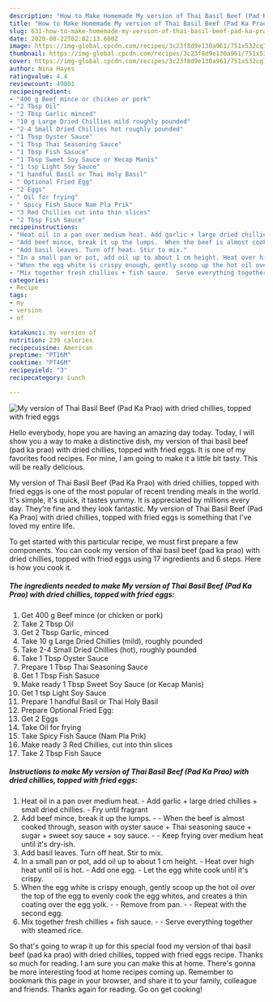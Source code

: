 ```yaml
---
description: "How to Make Homemade My version of Thai Basil Beef (Pad Ka Prao) with dried chillies, topped with fried eggs"
title: "How to Make Homemade My version of Thai Basil Beef (Pad Ka Prao) with dried chillies, topped with fried eggs"
slug: 631-how-to-make-homemade-my-version-of-thai-basil-beef-pad-ka-prao-with-dried-chillies-topped-with-fried-eggs
date: 2020-08-22T02:02:13.600Z
image: https://img-global.cpcdn.com/recipes/3c23f8d9e130a961/751x532cq70/my-version-of-thai-basil-beef-pad-ka-prao-with-dried-chillies-topped-with-fried-eggs-recipe-main-photo.jpg
thumbnail: https://img-global.cpcdn.com/recipes/3c23f8d9e130a961/751x532cq70/my-version-of-thai-basil-beef-pad-ka-prao-with-dried-chillies-topped-with-fried-eggs-recipe-main-photo.jpg
cover: https://img-global.cpcdn.com/recipes/3c23f8d9e130a961/751x532cq70/my-version-of-thai-basil-beef-pad-ka-prao-with-dried-chillies-topped-with-fried-eggs-recipe-main-photo.jpg
author: Nina Hayes
ratingvalue: 4.4
reviewcount: 49801
recipeingredient:
- "400 g Beef mince or chicken or pork"
- "2 Tbsp Oil"
- "2 Tbsp Garlic minced"
- "10 g Large Dried Chillies mild roughly pounded"
- "2-4 Small Dried Chillies hot roughly pounded"
- "1 Tbsp Oyster Sauce"
- "1 Tbsp Thai Seasoning Sauce"
- "1 Tbsp Fish Sasuce"
- "1 Tbsp Sweet Soy Sauce or Kecap Manis"
- "1 tsp Light Soy Sauce"
- "1 handful Basil or Thai Holy Basil"
- " Optional Fried Egg"
- "2 Eggs"
- " Oil for frying"
- " Spicy Fish Sauce Nam Pla Prik"
- "3 Red Chillies cut into thin slices"
- "2 Tbsp Fish Sauce"
recipeinstructions:
- "Heat oil in a pan over medium heat. Add garlic + large dried chillies + small dried chillies. Fry until fragrant"
- "Add beef mince, break it up the lumps.  When the beef is almost cooked through, season with oyster sauce + Thai seasoning sauce + sugar + sweet soy sauce + soy sauce.  Keep frying over medium heat until it&#39;s dry-ish."
- "Add basil leaves. Turn off heat. Stir to mix."
- "In a small pan or pot, add oil up to about 1 cm height. Heat over high heat until oil is hot. Add one egg. Let the egg white cook until it&#39;s crispy."
- "When the egg white is crispy enough, gently scoop up the hot oil over the top of the egg to evenly cook the egg whites, and creates a thin coating over the egg yolk.  Remove from pan.  Repeat with the second egg."
- "Mix together fresh chillies + fish sauce.  Serve everything together with steamed rice."
categories:
- Recipe
tags:
- my
- version
- of

katakunci: my version of 
nutrition: 239 calories
recipecuisine: American
preptime: "PT16M"
cooktime: "PT46M"
recipeyield: "3"
recipecategory: Lunch

---
```



![My version of Thai Basil Beef (Pad Ka Prao) with dried chillies, topped with fried eggs](https://img-global.cpcdn.com/recipes/3c23f8d9e130a961/751x532cq70/my-version-of-thai-basil-beef-pad-ka-prao-with-dried-chillies-topped-with-fried-eggs-recipe-main-photo.jpg)

Hello everybody, hope you are having an amazing day today. Today, I will show you a way to make a distinctive dish, my version of thai basil beef (pad ka prao) with dried chillies, topped with fried eggs. It is one of my favorites food recipes. For mine, I am going to make it a little bit tasty. This will be really delicious.



My version of Thai Basil Beef (Pad Ka Prao) with dried chillies, topped with fried eggs is one of the most popular of recent trending meals in the world. It's simple, it's quick, it tastes yummy. It is appreciated by millions every day. They're fine and they look fantastic. My version of Thai Basil Beef (Pad Ka Prao) with dried chillies, topped with fried eggs is something that I've loved my entire life.


To get started with this particular recipe, we must first prepare a few components. You can cook my version of thai basil beef (pad ka prao) with dried chillies, topped with fried eggs using 17 ingredients and 6 steps. Here is how you cook it.

<!--inarticleads1-->

##### The ingredients needed to make My version of Thai Basil Beef (Pad Ka Prao) with dried chillies, topped with fried eggs:

1. Get 400 g Beef mince (or chicken or pork)
1. Take 2 Tbsp Oil
1. Get 2 Tbsp Garlic, minced
1. Take 10 g Large Dried Chillies (mild), roughly pounded
1. Take 2-4 Small Dried Chillies (hot), roughly pounded
1. Take 1 Tbsp Oyster Sauce
1. Prepare 1 Tbsp Thai Seasoning Sauce
1. Get 1 Tbsp Fish Sasuce
1. Make ready 1 Tbsp Sweet Soy Sauce (or Kecap Manis)
1. Get 1 tsp Light Soy Sauce
1. Prepare 1 handful Basil or Thai Holy Basil
1. Prepare  Optional Fried Egg:
1. Get 2 Eggs
1. Take  Oil for frying
1. Take  Spicy Fish Sauce (Nam Pla Prik)
1. Make ready 3 Red Chillies, cut into thin slices
1. Take 2 Tbsp Fish Sauce




<!--inarticleads2-->

##### Instructions to make My version of Thai Basil Beef (Pad Ka Prao) with dried chillies, topped with fried eggs:

1. Heat oil in a pan over medium heat. - Add garlic + large dried chillies + small dried chillies. - Fry until fragrant
1. Add beef mince, break it up the lumps. -  - When the beef is almost cooked through, season with oyster sauce + Thai seasoning sauce + sugar + sweet soy sauce + soy sauce. -  - Keep frying over medium heat until it&#39;s dry-ish.
1. Add basil leaves. Turn off heat. Stir to mix.
1. In a small pan or pot, add oil up to about 1 cm height. - Heat over high heat until oil is hot. - Add one egg. - Let the egg white cook until it&#39;s crispy.
1. When the egg white is crispy enough, gently scoop up the hot oil over the top of the egg to evenly cook the egg whites, and creates a thin coating over the egg yolk. -  - Remove from pan. -  - Repeat with the second egg.
1. Mix together fresh chillies + fish sauce. -  - Serve everything together with steamed rice.




So that's going to wrap it up for this special food my version of thai basil beef (pad ka prao) with dried chillies, topped with fried eggs recipe. Thanks so much for reading. I am sure you can make this at home. There's gonna be more interesting food at home recipes coming up. Remember to bookmark this page in your browser, and share it to your family, colleague and friends. Thanks again for reading. Go on get cooking!
